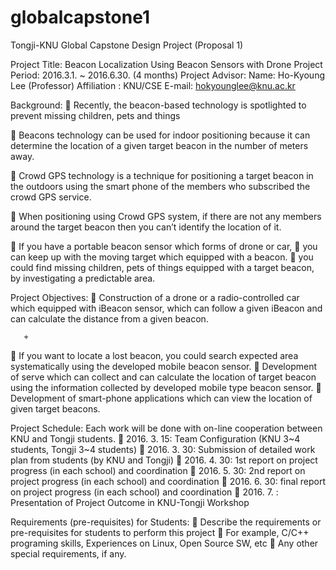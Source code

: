 # globalcapstone1

Tongji-KNU Global Capstone Design Project (Proposal 1)

Project Title:
Beacon Localization Using Beacon Sensors with Drone
Project Period:
2016.3.1. ~ 2016.6.30. (4 months)
Project Advisor:
Name: Ho-Kyoung Lee (Professor)
Affiliation : KNU/CSE
E-mail: hokyounglee@knu.ac.kr

Background:
 Recently, the beacon-based technology is spotlighted to prevent missing children, pets and things

 
 Beacons technology can be used for indoor positioning because it can determine the location of a given target beacon in the number of meters away.
 

 Crowd GPS technology is a technique for positioning a target beacon in the outdoors using the smart phone of the members who subscribed the crowd GPS service.
 
 When positioning using Crowd GPS system, if there are not any members around the target beacon then you can’t identify the location of it.
 
 If you have a portable beacon sensor which forms of drone or car,
	you can keep up with the moving target which equipped with a beacon.
	you could find missing children, pets of things equipped with a target beacon, by investigating a predictable area.
 

Project Objectives:
 Construction of a drone or a radio-controlled car which equipped with iBeacon sensor, which can follow a given iBeacon and can calculate the distance from a given beacon.

       +   
 If you want to locate a lost beacon, you could search expected area systematically using the developed mobile beacon sensor.
 Development of serve which can collect and can calculate the location of target beacon using the information collected by developed mobile type beacon sensor.
 Development of smart-phone applications which can view the location of given target beacons.

Project Schedule:
Each work will be done with on-line cooperation between KNU and Tongji students. 
 2016. 3. 15: Team Configuration (KNU 3~4 students, Tongji 3~4 students)
 2016. 3. 30: Submission of detailed work plan from students (by KNU and Tongji)
 2016. 4. 30: 1st report on project progress (in each school) and coordination
 2016. 5. 30: 2nd report on project progress (in each school) and coordination
 2016. 6. 30: final report on project progress (in each school) and coordination
 2016. 7. : Presentation of Project Outcome in KNU-Tongji Workshop

Requirements (pre-requisites) for Students:
 Describe the requirements or pre-requisites for students to perform this project
 For example, C/C++ programing skills, Experiences on Linux, Open Source SW, etc
 Any other special requirements, if any.
